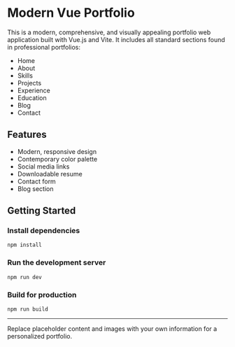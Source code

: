 # Modern Vue Portfolio

This is a modern, comprehensive, and visually appealing portfolio web application built with Vue.js and Vite. It includes all standard sections found in professional portfolios:

- Home
- About
- Skills
- Projects
- Experience
- Education
- Blog
- Contact

## Features

- Modern, responsive design
- Contemporary color palette
- Social media links
- Downloadable resume
- Contact form
- Blog section

## Getting Started

### Install dependencies

```
npm install
```

### Run the development server

```
npm run dev
```

### Build for production

```
npm run build
```

---

Replace placeholder content and images with your own information for a personalized portfolio.
